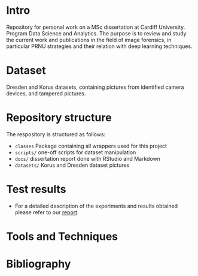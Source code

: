 # Intro
Repository for personal work on a MSc dissertation at Cardiff University. Program Data Science and Analytics.
The purpose is to review and study the current work and publications in the field of image forensics, in particular PRNU strategies and their relation with deep learning techniques.

# Dataset
Dresden and Korus datasets, containing pictures from identified camera devices, and tampered pictures.

# Repository structure
The respository is structured as follows:
- ```classes``` Package containing all wrappers used for this project
- ```scripts/``` one-off scripts for dataset manipulation
- ```docs/``` dissertation report done with RStudio and Markdown
- ```datasets/``` Korus and Dresden dataset pictures

# Test results
- For a detailed description of the experiments and results obtained please refer to our [report](/docs/report/report.pdf).

# Tools and Techniques

# Bibliography


